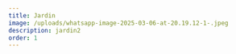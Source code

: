 ```yaml
---
title: Jardin
image: /uploads/whatsapp-image-2025-03-06-at-20.19.12-1-.jpeg
description: jardin2
order: 1
---
```

